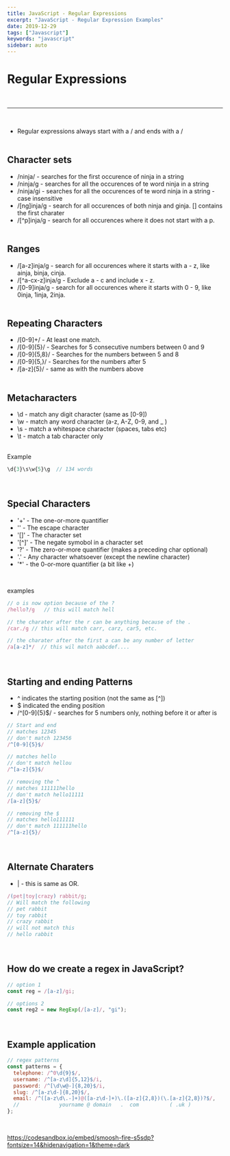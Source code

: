 ```yaml
---
title: JavaScript - Regular Expressions
excerpt: "JavaScript - Regular Expression Examples"
date: 2019-12-29
tags: ["Javascript"]
keywords: "javascript"
sidebar: auto
---
```


# Regular Expressions

<br>
<hr>
<br>

- Regular expressions always start with a / and ends with a /  
  <br>

## Character sets

- /ninja/ - searches for the first occurence of ninja in a string
- /ninja/g - searches for all the occurences of te word ninja in a string
- /ninja/gi - searches for all the occurences of te word ninja in a string - case insensitive
- /[ng]inja/g - search for all occurences of both ninja and ginja. [] contains the first charater
- /[^p]inja/g - search for all occurences where it does not start with a p.  
  <br>

## Ranges

- /[a-z]inja/g - search for all occurences where it starts with a - z, like ainja, binja, cinja.
- /[^a-cx-z]inja/g - Exclude a - c and include x - z.
- /[0-9]inja/g - search for all occurences where it starts with 0 - 9, like 0inja, 1inja, 2inja.
  <br><br>

## Repeating Characters

- /[0-9]+/ - At least one match.
- /[0-9]{5}/ - Searches for 5 consecutive numbers between 0 and 9
- /[0-9]{5,8}/ - Searches for the numbers between 5 and 8
- /[0-9]{5,}/ - Searches for the numbers after 5
- /[a-z]{5}/ - same as with the numbers above
  <br><br>

## Metacharacters

- \d - match any digit character (same as [0-9])
- \w - match any word character (a-z, A-Z, 0-9, and \_ )
- \s - match a whitespace character (spaces, tabs etc)
- \t - match a tab character only
  <br><br>

Example

```javascript
\d{3}\s\w{5}\g  // 134 words
```

<br>

## Special Characters

- '+' - The one-or-more quantifier
- '\' - The escape character
- '[]' - The character set
- '[^]' - The negate symobol in a character set
- '?' - The zero-or-more quantifier (makes a preceding char optional)
- '.' - Any character whatsoever (except the newline character)
- '\*' - the 0-or-more quantifier (a bit like +)

<br>

examples

```javascript
// o is now option because of the ?
/hello?/g   // this will match hell

// the charater after the r can be anything because of the .
/car./g // this will match carr, carz, car5, etc.

// the charater after the first a can be any number of letter
/a[a-z]*/  // this wil match aabcdef....
```

<br>

## Starting and ending Patterns

- ^ indicates the starting position (not the same as [^])
- \$ indicated the ending position
- /^[0-9]{5}\$/ - searches for 5 numbers only, nothing before it or after is

```javascript
// Start and end
// matches 12345
// don't match 123456
/^[0-9]{5}$/

// matches hello
// don't match hellou
/^[a-z]{5}$/

// removing the ^
// matches 111111hello
// don't match hello11111
/[a-z]{5}$/

// removing the $
// matches hello111111
// don't match 111111hello
/^[a-z]{5}/
```

<br>

## Alternate Charaters

- | - this is same as OR.

```javascript
/(pet|toy|crazy) rabbit/g;
// Will match the following
// pet rabbit
// toy rabbit
// crazy rabbit
// will not match this
// hello rabbit
```

<br>

## How do we create a regex in JavaScript?

```javascript
// option 1
const reg = /[a-z]/gi;

// options 2
const reg2 = new RegExp(/[a-z]/, "gi");
```

<br>

## Example application

```javascript
// regex patterns
const patterns = {
  telephone: /^0\d{9}$/,
  username: /^[a-z\d]{5,12}$/i,
  password: /^[\d\w@-]{8,20}$/i,
  slug: /^[a-z\d-]{8,20}$/,
  email: /^([a-z\d\.-]+)@([a-z\d-]+)\.([a-z]{2,8})(\.[a-z]{2,8})?$/,
  //             yourname @ domain   .  com          ( .uk )
};
```

<br>

https://codesandbox.io/embed/smoosh-fire-s5sdp?fontsize=14&hidenavigation=1&theme=dark

